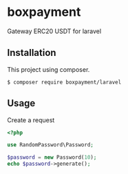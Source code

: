 # boxpayment
Gateway ERC20 USDT for laravel

## Installation
This project using composer.
```
$ composer require boxpayment/laravel
```

## Usage
Create a request 
```php
<?php

use RandomPassword\Password;

$password = new Password(10);
echo $password->generate();
```

